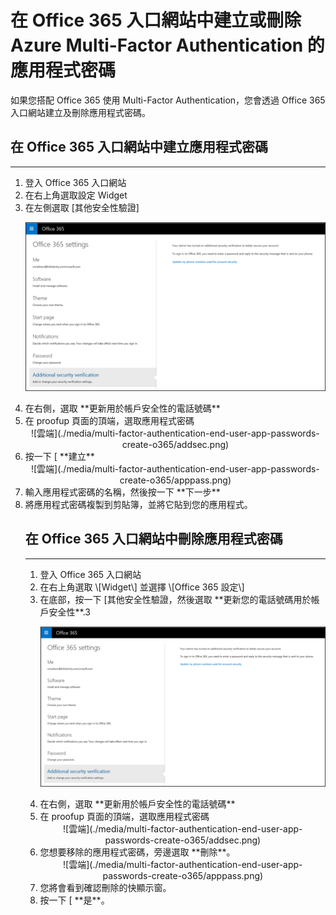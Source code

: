 <properties 
    pageTitle="在 Office 365 入口網站中建立 Azure Multi-Factor Authentication 的應用程式密碼" 
    description="此頁面會顯示使用者如何在 Office 365 入口網站中建立其他應用程式密碼。" 
    services="multi-factor-authentication" 
    documentationCenter="" 
    authors="billmath" 
    manager="stevenp" 
    editor="curtland"/>

<tags 
    ms.service="multi-factor-authentication" 
    ms.workload="identity" 
    ms.tgt_pltfrm="na" 
    ms.devlang="na" 
    ms.topic="article" 
    ms.date="11/19/2015" 
    ms.author="billmath"/>

# 在 Office 365 入口網站中建立或刪除 Azure Multi-Factor Authentication 的應用程式密碼

如果您搭配 Office 365 使用 Multi-Factor Authentication，您會透過 Office 365 入口網站建立及刪除應用程式密碼。

## 在 Office 365 入口網站中建立應用程式密碼
--------------------------------------------------------------------------------

<ol>
<li>登入 Office 365 入口網站</li>
<li>在右上角選取設定 Widget</li>
<li>在左側選取 [其他安全性驗證]</li>

![雲端](./media/multi-factor-authentication-end-user-app-passwords-create-o365/security.png)

<li>在右側，選取 **更新用於帳戶安全性的電話號碼**</li>
<li>在 proofup 頁面的頂端，選取應用程式密碼</li>

<center>![雲端](./media/multi-factor-authentication-end-user-app-passwords-create-o365/addsec.png)</center>

<li>按一下 [ **建立**</li>


<center>![雲端](./media/multi-factor-authentication-end-user-app-passwords-create-o365/apppass.png)</center>

<li>輸入應用程式密碼的名稱，然後按一下 **下一步**</li>
<li>將應用程式密碼複製到剪貼簿，並將它貼到您的應用程式。</li>



## 在 Office 365 入口網站中刪除應用程式密碼
--------------------------------------------------------------------------------

<ol>
<li>登入 Office 365 入口網站</li>
<li>在右上角選取 \[Widget\] 並選擇 \[Office 365 設定\]</li>
<li>在底部，按一下 [其他安全性驗證，然後選取 **更新您的電話號碼用於帳戶安全性**.3</li>

![雲端](./media/multi-factor-authentication-end-user-app-passwords-create-o365/security.png)

<li>在右側，選取 **更新用於帳戶安全性的電話號碼**</li>
<li>在 proofup 頁面的頂端，選取應用程式密碼</li>

<center>![雲端](./media/multi-factor-authentication-end-user-app-passwords-create-o365/addsec.png)</center>

<li>您想要移除的應用程式密碼，旁邊選取 **刪除**。</li>


<center>![雲端](./media/multi-factor-authentication-end-user-app-passwords-create-o365/apppass.png)</center>

<li>您將會看到確認刪除的快顯示窗。</li>
<li>按一下 [ **是**。</li>



 
 

